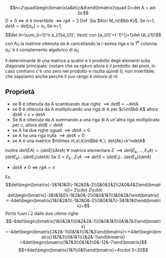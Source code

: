 $$n=2\quad\begin{bmatrix}a&b\\c&d\end{bmatrix}\quad D=det A = ad-bc$$
$D\ne 0 \iff A$ è invertibile $\iff rg A = 2$
Def.
Sia $A\in M_n(\Bbb K)$. Se n=1, $det A = det [a_n] = a_n$
Se n>1, $$det A=\sum_{i=1}^n a_{i1}a_{i1}', \text{ con }a_{i1}'=(-1)^{j+1}det (A_{i1})$$
con $A_{i1}$ la matrice ottenuta da A cancellando la i-esima riga e la $1^a$ colonna.
$a_{i1}'$ è il complemento algebrico di $a_{i1}$

Il determinante di una matrice a scalini è il prodotto degli elementi sulla diagonale principale.
(notare che se rgA=n allora è il prodotto dei pivot, in caso contrario c'è uno zero nel prodotto e risulta quindi 0, non invertibile, che sappiamo anche perchè il suo rango è minore di n)
## Proprietà
- se B è ottenuta da A scambiando due righe $\implies det B = -det A$
- se B è ottenuta da A moltiplicando una riga di A per $c\in\Bbb K$ allora $det A = c\times det A$
- Se B è ottenuta da A sommando a una riga di A un'altra riga moltiplicata per c, allora $det B = det A$
- se A ha due righe uguali $\implies detA = 0$
- se A ha una riga nulla $\implies detA=0$
- se A è una matrice $n\times n\;e\;k\in\Bbb K,\; det(Ak)=k^ndetA$

inoltre $det (EA)=(det E)(det A) \;\forall \text{ matrice elementare }E$
$\implies det(E_k,\dots,E_1A)=(detE_k)\dots(detE_1)(det A)$
Se $S=E_k\dots E_1A$
$\implies det S=(det E_1)\dots(detE_k)(detA)$

- $det A\ne0 \iff rgA=n$

Es.
$$det\begin{bmatrix}-3&1&1&0\\-1&2&0&-2\\0&0&2&2\\2&0&4&2\end{bmatrix}=
2\cdot 2\cdot det\begin{bmatrix}-3&1&1&0\\-1&2&0&-2\\0&0&1&1\\1&0&2&1\end{bmatrix}
=-4det\begin{bmatrix}1&0&2&1\\-1&2&0&-2\\0&0&1&1\\-3&1&1&0\end{bmatrix}=$$
Porto fuori i 2 dalle due ultime righe
$$-4det\begin{bmatrix}1&0&2&1\\0&2&2&-1\\0&0&1&1\\0&1&7&3\end{bmatrix}
=-4det\begin{bmatrix}2&2&-1\\0&1&1\\1&7&3\end{bmatrix}=+4det\begin{bmatrix}1&7&3\\0&1&1\\2&2&-1\end{bmatrix}
=4det\begin{bmatrix}1&7&3\\0&1&1\\0&-12&-7\end{bmatrix}$$
$$=4det\begin{bmatrix}1&1\\0&5\end{bmatrix}=4\cdot 5=20$$

